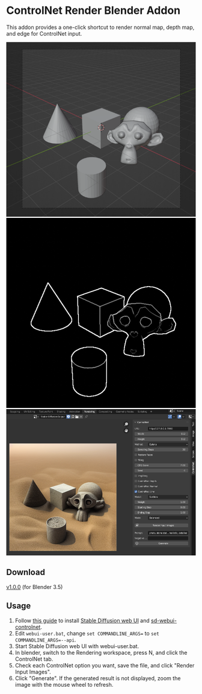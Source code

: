 # ControlNet Render Blender Addon

This addon provides a one-click shortcut to render normal map, depth map, and edge for ControlNet input.

![](./screenshots/1.png)
![](./screenshots/2.png)
![](./screenshots/3.png)

## Download

[v1.0.0](https://github.com/x6ud/controlnet-render-blender-addon/releases/download/v1.0.0/controlnet_render.zip) (for Blender 3.5)

## Usage

1. Follow [this guide](https://stable-diffusion-art.com/beginners-guide/) to
install [Stable Diffusion web UI](https://github.com/AUTOMATIC1111/stable-diffusion-webui)
and [sd-webui-controlnet](https://github.com/Mikubill/sd-webui-controlnet).
2. Edit `webui-user.bat`, change `set COMMANDLINE_ARGS=` to `set COMMANDLINE_ARGS=--api`.
3. Start Stable Diffusion web UI with webui-user.bat.
4. In blender, switch to the Rendering workspace, press N, and click the ControlNet tab.
5. Check each ControlNet option you want, save the file, and click "Render Input Images".
6. Click "Generate". If the generated result is not displayed, zoom the image with the mouse wheel to refresh.
